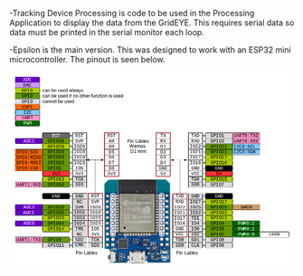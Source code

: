 

-Tracking Device Processing is code to be used in the Processing Application to display the data from the GridEYE. 
  This requires serial data so data must be printed in the serial monitor each loop.

-Epsilon is the main version. This was designed to work with an ESP32 mini microcontroller. The pinout is seen below.

![ESP32 Pinout](https://github.com/leo-b13/Thermal-Tracking-Device/blob/main/ESP32_Pinout.png?raw=true)
